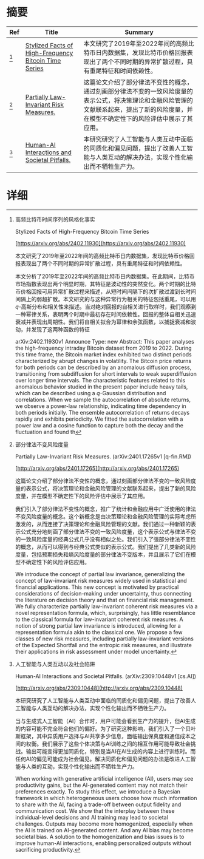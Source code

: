 # 摘要

| Ref | Title | Summary |
| --- | --- | --- |
| [^1] | [Stylized Facts of High-Frequency Bitcoin Time Series](https://arxiv.org/abs/2402.11930) | 本文研究了2019年至2022年间的高频比特币日内数据集，发现比特币价格回报表现出了两个不同时期的异常扩散过程，具有重尾特征和时间依赖性。 |
| [^2] | [Partially Law-Invariant Risk Measures.](http://arxiv.org/abs/2401.17265) | 这篇论文介绍了部分律法不变性的概念，通过刻画部分律法不变的一致风险度量的表示公式，将决策理论和金融风险管理的文献联系起来，提出了新的风险度量，并在模型不确定性下的风险评估中展示了其应用。 |
| [^3] | [Human-AI Interactions and Societal Pitfalls.](http://arxiv.org/abs/2309.10448) | 本研究研究了人工智能与人类互动中面临的同质化和偏见问题，提出了改善人工智能与人类互动的解决办法，实现个性化输出而不牺牲生产力。 |

# 详细

[^1]: 高频比特币时间序列的风格化事实

    Stylized Facts of High-Frequency Bitcoin Time Series

    [https://arxiv.org/abs/2402.11930](https://arxiv.org/abs/2402.11930)

    本文研究了2019年至2022年间的高频比特币日内数据集，发现比特币价格回报表现出了两个不同时期的异常扩散过程，具有重尾特征和时间依赖性。

    

    本文分析了2019年至2022年间的高频比特币日内数据集。在此期间，比特币市场指数表现出两个明显时期，其特征是波动性的突然变化。两个时期的比特币价格回报可用异常扩散过程来描述，从短时间间隔下的次扩散过渡到长时间间隔上的弱超扩散。本文研究的与这种异常行为相关的特征包括重尾，可以用$q$-高斯分布和相关性来描述。当对绝对回报的自相关进行取样时，我们观察到一种幂律关系，表明两个时期中最初存在时间依赖性。回报的整体自相关迅速衰减并表现出周期性。我们将自相关拟合为幂律和余弦函数，以捕捉衰减和波动，并发现了这两种函数的特征

    arXiv:2402.11930v1 Announce Type: new  Abstract: This paper analyses the high-frequency intraday Bitcoin dataset from 2019 to 2022. During this time frame, the Bitcoin market index exhibited two distinct periods characterized by abrupt changes in volatility. The Bitcoin price returns for both periods can be described by an anomalous diffusion process, transitioning from subdiffusion for short intervals to weak superdiffusion over longer time intervals. The characteristic features related to this anomalous behavior studied in the present paper include heavy tails, which can be described using a $q$-Gaussian distribution and correlations. When we sample the autocorrelation of absolute returns, we observe a power-law relationship, indicating time dependency in both periods initially. The ensemble autocorrelation of returns decays rapidly and exhibits periodicity. We fitted the autocorrelation with a power law and a cosine function to capture both the decay and the fluctuation and found th
    
[^2]: 部分律法不变风险度量

    Partially Law-Invariant Risk Measures. (arXiv:2401.17265v1 [q-fin.RM])

    [http://arxiv.org/abs/2401.17265](http://arxiv.org/abs/2401.17265)

    这篇论文介绍了部分律法不变性的概念，通过刻画部分律法不变的一致风险度量的表示公式，将决策理论和金融风险管理的文献联系起来，提出了新的风险度量，并在模型不确定性下的风险评估中展示了其应用。

    

    我们引入了部分律法不变性的概念，推广了统计和金融应用中广泛使用的律法不变风险度量的概念。这个新概念是由决策理论和金融风险管理的实际考虑所激发的，从而连接了决策理论和金融风险管理的文献。我们通过一种新颖的表示公式充分地刻画了部分律法不变的一致风险度量，这个表示公式与律法不变的一致风险度量的经典公式几乎没有相似之处。我们引入了强部分律法不变性的概念，从而可以得到与经典公式类似的表示公式。我们提出了几类新的风险度量，包括预期损失和熵风险度量的部分律法不变版本，并且展示了它们在模型不确定性下的风险评估应用。

    We introduce the concept of partial law invariance, generalizing the concept of law-invariant risk measures widely used in statistical and financial applications. This new concept is motivated by practical considerations of decision-making under uncertainty, thus connecting the literature on decision theory and that on financial risk management. We fully characterize partially law-invariant coherent risk measures via a novel representation formula, which, surprisingly, has little resemblance to the classical formula for law-invariant coherent risk measures. A notion of strong partial law invariance is introduced, allowing for a representation formula akin to the classical one. We propose a few classes of new risk measures, including partially law-invariant versions of the Expected Shortfall and the entropic risk measures, and illustrate their applications in risk assessment under model uncertainty.
    
[^3]: 人工智能与人类互动以及社会陷阱

    Human-AI Interactions and Societal Pitfalls. (arXiv:2309.10448v1 [cs.AI])

    [http://arxiv.org/abs/2309.10448](http://arxiv.org/abs/2309.10448)

    本研究研究了人工智能与人类互动中面临的同质化和偏见问题，提出了改善人工智能与人类互动的解决办法，实现个性化输出而不牺牲生产力。

    

    当与生成式人工智能（AI）合作时，用户可能会看到生产力的提升，但AI生成的内容可能不完全符合他们的偏好。为了研究这种影响，我们引入了一个贝叶斯框架，其中异质用户选择与AI共享多少信息，面临输出保真度和通信成本之间的权衡。我们展示了这些个体决策与AI训练之间的相互作用可能导致社会挑战。输出可能变得更加同质化，特别是当AI在AI生成的内容上进行训练时。而任何AI的偏见可能成为社会偏见。解决同质化和偏见问题的办法是改进人工智能与人类的互动，实现个性化输出而不牺牲生产力。

    When working with generative artificial intelligence (AI), users may see productivity gains, but the AI-generated content may not match their preferences exactly. To study this effect, we introduce a Bayesian framework in which heterogeneous users choose how much information to share with the AI, facing a trade-off between output fidelity and communication cost. We show that the interplay between these individual-level decisions and AI training may lead to societal challenges. Outputs may become more homogenized, especially when the AI is trained on AI-generated content. And any AI bias may become societal bias. A solution to the homogenization and bias issues is to improve human-AI interactions, enabling personalized outputs without sacrificing productivity.
    


